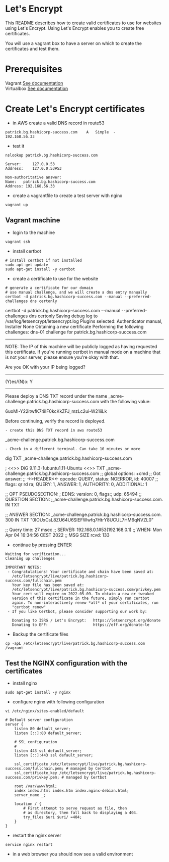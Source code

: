 # Let's Encrypt

This README describes how to create valid certificates to use for websites using Let's Encrypt. Using Let's Encrypt enables you to create free certificates. 

You will use a vagrant box to have a server on which to create the certificates and test them. 

# Prerequisites

Vagrant [See documentation](https://www.vagrantup.com/docs/installation)  
Virtualbox [See documentation](https://www.virtualbox.org/wiki/Downloads)


# Create Let's Encrypt certificates

- in AWS create a valid DNS record in route53 
```
patrick.bg.hashicorp-success.com	A	Simple	-	
192.168.56.33
```
- test it
```
nslookup patrick.bg.hashicorp-success.com

Server:		127.0.0.53
Address:	127.0.0.53#53

Non-authoritative answer:
Name:	patrick.bg.hashicorp-success.com
Address: 192.168.56.33

```

- create a vagrantfile to create a test server with nginx
```
vagrant up
```

## Vagrant machine

- login to the machine
```
vagrant ssh
```
- install certbot
```
# install certbot if not installed
sudo apt-get update
sudo apt-get install -y certbot
```
- create a certificate to use for the website
```  
# generate a certificate for our domain
# use manual challenge, and we will create a dns entry manually
certbot -d patrick.bg.hashicorp-success.com --manual --preferred-challenges dns certonly
```
certbot -d patrick.bg.hashicorp-success.com --manual --preferred-challenges dns certonly
Saving debug log to /var/log/letsencrypt/letsencrypt.log
Plugins selected: Authenticator manual, Installer None
Obtaining a new certificate
Performing the following challenges:
dns-01 challenge for patrick.bg.hashicorp-success.com

- - - - - - - - - - - - - - - - - - - - - - - - - - - - - - - - - - - - - - - -
NOTE: The IP of this machine will be publicly logged as having requested this
certificate. If you're running certbot in manual mode on a machine that is not
your server, please ensure you're okay with that.

Are you OK with your IP being logged?
- - - - - - - - - - - - - - - - - - - - - - - - - - - - - - - - - - - - - - - -
(Y)es/(N)o: Y

- - - - - - - - - - - - - - - - - - - - - - - - - - - - - - - - - - - - - - - -
Please deploy a DNS TXT record under the name
_acme-challenge.patrick.bg.hashicorp-success.com with the following value:

6uoMl-Y22itwfK74iIF0kcKkZFJ_mzLc2ui-W21iiLk

Before continuing, verify the record is deployed.
```
- create this DNS TXT record in aws route53
```
_acme-challenge.patrick.bg.hashicorp-success.com

```
- Check in a different terminal. Can take 10 minutes or more
```
dig TXT _acme-challenge.patrick.bg.hashicorp-success.com

; <<>> DiG 9.11.3-1ubuntu1.11-Ubuntu <<>> TXT _acme-challenge.patrick.bg.hashicorp-success.com
;; global options: +cmd
;; Got answer:
;; ->>HEADER<<- opcode: QUERY, status: NOERROR, id: 40007
;; flags: qr rd ra; QUERY: 1, ANSWER: 1, AUTHORITY: 0, ADDITIONAL: 1

;; OPT PSEUDOSECTION:
; EDNS: version: 0, flags:; udp: 65494
;; QUESTION SECTION:
;_acme-challenge.patrick.bg.hashicorp-success.com. IN TXT

;; ANSWER SECTION:
_acme-challenge.patrick.bg.hashicorp-success.com. 300 IN TXT "0IOUxCsL8ZU64U6SlEFWwfq7HtrY8UCUL7HM6qNVZL0"

;; Query time: 27 msec
;; SERVER: 192.168.0.1#53(192.168.0.1)
;; WHEN: Mon Apr 04 16:34:56 CEST 2022
;; MSG SIZE  rcvd: 133


- continue by pressing ENTER
```
Waiting for verification...
Cleaning up challenges

IMPORTANT NOTES:
 - Congratulations! Your certificate and chain have been saved at:
   /etc/letsencrypt/live/patrick.bg.hashicorp-success.com/fullchain.pem
   Your key file has been saved at:
   /etc/letsencrypt/live/patrick.bg.hashicorp-success.com/privkey.pem
   Your cert will expire on 2022-05-09. To obtain a new or tweaked
   version of this certificate in the future, simply run certbot
   again. To non-interactively renew *all* of your certificates, run
   "certbot renew"
 - If you like Certbot, please consider supporting our work by:

   Donating to ISRG / Let's Encrypt:   https://letsencrypt.org/donate
   Donating to EFF:                    https://eff.org/donate-le

```
- Backup the certificate files
```
cp -apL /etc/letsencrypt/live/patrick.bg.hashicorp-success.com /vagrant
```

## Test the NGINX configuration with the certificates
- install nginx
```
sudo apt-get install -y nginx
```
- configure nginx with following configuration
```
vi /etc/nginx/sites-enabled/default 
```
```
# Default server configuration
server {
	listen 80 default_server;
	listen [::]:80 default_server;

	# SSL configuration
	#
	listen 443 ssl default_server;
	listen [::]:443 ssl default_server;

	ssl_certificate /etc/letsencrypt/live/patrick.bg.hashicorp-success.com/fullchain.pem; # managed by Certbot
	ssl_certificate_key /etc/letsencrypt/live/patrick.bg.hashicorp-success.com/privkey.pem; # managed by Certbot

	root /var/www/html;
	index index.html index.htm index.nginx-debian.html;
	server_name _;

	location / {
		# First attempt to serve request as file, then
		# as directory, then fall back to displaying a 404.
		try_files $uri $uri/ =404;
	}
}
```
- restart the nginx server
```
service nginx restart
```
- in a web browser you should now see a valid environment  

